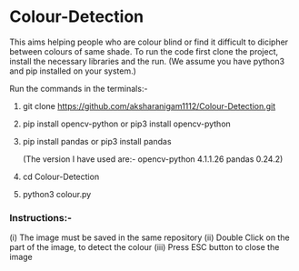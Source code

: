 # Colour-Detection
This aims helping people who are colour blind or find it difficult to dicipher between colours of same shade.
To run the code first clone the project, install the necessary libraries and the run. (We assume you have python3 and pip installed on your system.)

Run the commands in the terminals:-

1. git clone https://github.com/aksharanigam1112/Colour-Detection.git

2. pip install opencv-python  or  pip3 install opencv-python

3. pip install pandas         or  pip3 install pandas

   (The version I have used are:-  opencv-python 4.1.1.26  pandas 0.24.2)

4. cd Colour-Detection

5. python3 colour.py

### Instructions:-

(i) The image must be saved in the same repository
(ii) Double Click on the part of the image, to detect the colour
(iii) Press ESC button to close the image
